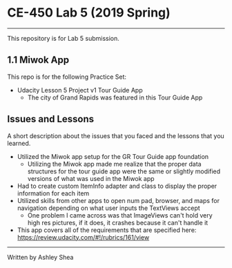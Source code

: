 # CE-450 Lab 5 (2019 Spring)
---
This repository is for Lab 5 submission.
 
## 1.1 Miwok App
 
This repo is for the following Practice Set:
- Udacity Lesson 5 Project v1 Tour Guide App
  * The city of Grand Rapids was featured in this Tour Guide App
 
## Issues and Lessons
 
A short description about the issues that you faced and the lessons that you learned.
- Utilized the Miwok app setup for the GR Tour Guide app foundation
  * Utilizing the Miwok app made me realize that the proper data structures for the tour guide app were the same or slightly modified versions of what was used in the Miwok app
- Had to create custom ItemInfo adapter and class to display the proper information for each item 
- Utilized skills from other apps to open num pad, browser, and maps for navigation depending on what user inputs the TextViews accept
  * One problem I came across was that ImageViews can't hold very high res pictures, if it does, it crashes because it can't handle it
- This app covers all of the requirements that are specified here: https://review.udacity.com/#!/rubrics/161/view
---
Written by Ashley Shea
